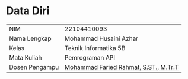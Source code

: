 # Data Diri

|  |  |
|--|--|
| NIM | 22104410093 |
| Nama Lengkap | Mohammad Husaini Azhar |
| Kelas | Teknik Informatika 5B |
| Mata Kuliah | Pemrograman API |
| Dosen Pengampu | [Mohammad Faried Rahmat, S.ST., M.Tr.T](https://github.com/fariedrahmat) |

